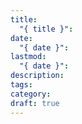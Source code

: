 ```yaml
---
title:
  "{ title }": 
date:
  "{ date }": 
lastmod:
  "{ date }": 
description: 
tags: 
category: 
draft: true
---
```

